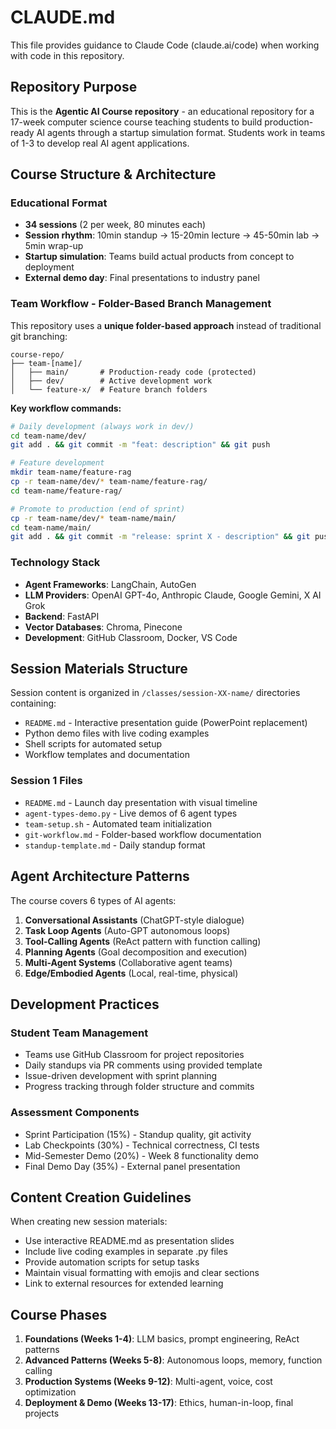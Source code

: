 # CLAUDE.md

This file provides guidance to Claude Code (claude.ai/code) when working with code in this repository.

## Repository Purpose

This is the **Agentic AI Course repository** - an educational repository for a 17-week computer science course teaching students to build production-ready AI agents through a startup simulation format. Students work in teams of 1-3 to develop real AI agent applications.

## Course Structure & Architecture

### Educational Format
- **34 sessions** (2 per week, 80 minutes each)
- **Session rhythm**: 10min standup → 15-20min lecture → 45-50min lab → 5min wrap-up
- **Startup simulation**: Teams build actual products from concept to deployment
- **External demo day**: Final presentations to industry panel

### Team Workflow - Folder-Based Branch Management
This repository uses a **unique folder-based approach** instead of traditional git branching:

```
course-repo/
├── team-[name]/
│   ├── main/       # Production-ready code (protected)
│   ├── dev/        # Active development work
│   └── feature-x/  # Feature branch folders
```

**Key workflow commands:**
```bash
# Daily development (always work in dev/)
cd team-name/dev/
git add . && git commit -m "feat: description" && git push

# Feature development
mkdir team-name/feature-rag
cp -r team-name/dev/* team-name/feature-rag/
cd team-name/feature-rag/

# Promote to production (end of sprint)
cp -r team-name/dev/* team-name/main/
cd team-name/main/
git add . && git commit -m "release: sprint X - description" && git push
```

### Technology Stack
- **Agent Frameworks**: LangChain, AutoGen
- **LLM Providers**: OpenAI GPT-4o, Anthropic Claude, Google Gemini, X AI Grok
- **Backend**: FastAPI
- **Vector Databases**: Chroma, Pinecone
- **Development**: GitHub Classroom, Docker, VS Code

## Session Materials Structure

Session content is organized in `/classes/session-XX-name/` directories containing:
- `README.md` - Interactive presentation guide (PowerPoint replacement)
- Python demo files with live coding examples
- Shell scripts for automated setup
- Workflow templates and documentation

### Session 1 Files
- `README.md` - Launch day presentation with visual timeline
- `agent-types-demo.py` - Live demos of 6 agent types
- `team-setup.sh` - Automated team initialization
- `git-workflow.md` - Folder-based workflow documentation
- `standup-template.md` - Daily standup format

## Agent Architecture Patterns

The course covers 6 types of AI agents:
1. **Conversational Assistants** (ChatGPT-style dialogue)
2. **Task Loop Agents** (Auto-GPT autonomous loops)
3. **Tool-Calling Agents** (ReAct pattern with function calling)
4. **Planning Agents** (Goal decomposition and execution)
5. **Multi-Agent Systems** (Collaborative agent teams)
6. **Edge/Embodied Agents** (Local, real-time, physical)

## Development Practices

### Student Team Management
- Teams use GitHub Classroom for project repositories
- Daily standups via PR comments using provided template
- Issue-driven development with sprint planning
- Progress tracking through folder structure and commits

### Assessment Components
- Sprint Participation (15%) - Standup quality, git activity
- Lab Checkpoints (30%) - Technical correctness, CI tests
- Mid-Semester Demo (20%) - Week 8 functionality demo
- Final Demo Day (35%) - External panel presentation

## Content Creation Guidelines

When creating new session materials:
- Use interactive README.md as presentation slides
- Include live coding examples in separate .py files
- Provide automation scripts for setup tasks
- Maintain visual formatting with emojis and clear sections
- Link to external resources for extended learning

## Course Phases

1. **Foundations (Weeks 1-4)**: LLM basics, prompt engineering, ReAct patterns
2. **Advanced Patterns (Weeks 5-8)**: Autonomous loops, memory, function calling
3. **Production Systems (Weeks 9-12)**: Multi-agent, voice, cost optimization
4. **Deployment & Demo (Weeks 13-17)**: Ethics, human-in-loop, final projects